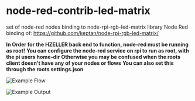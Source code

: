 # node-red-contrib-led-matrix
set of node-red nodes binding to node-rpi-rgb-led-matrix library
Node Red binding of: https://github.com/keptan/node-rpi-rgb-led-matrix/

**In Order for the HZELLER back end to function, node-red must be running as root!**
**You can configure the node-red service on rpi to run as root, with the pi users home-dir**
**Otherwise you may be confused when the roots client doesn't have any of your nodes or flows** 
**You can also set this through the roots settings.json** 



![Example Flow](https://sr.ht/VMdX.png)

![Example Output](https://u.teknik.io/YZXZB.gif)
